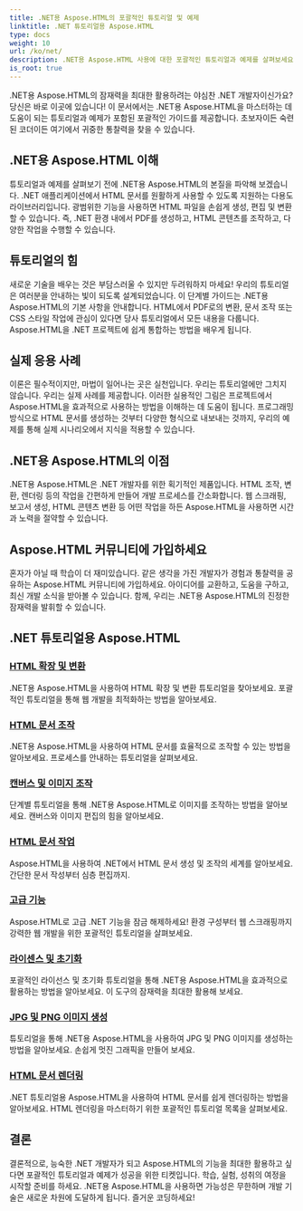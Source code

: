 ```yaml
---
title: .NET용 Aspose.HTML의 포괄적인 튜토리얼 및 예제
linktitle: .NET 튜토리얼용 Aspose.HTML
type: docs
weight: 10
url: /ko/net/
description: .NET용 Aspose.HTML 사용에 대한 포괄적인 튜토리얼과 예제를 살펴보세요. Aspose.HTML의 강력한 기능을 활용하여 .NET 개발 기술을 향상하세요.
is_root: true
---
```


.NET용 Aspose.HTML의 잠재력을 최대한 활용하려는 야심찬 .NET 개발자이신가요? 당신은 바로 이곳에 있습니다! 이 문서에서는 .NET용 Aspose.HTML을 마스터하는 데 도움이 되는 튜토리얼과 예제가 포함된 포괄적인 가이드를 제공합니다. 초보자이든 숙련된 코더이든 여기에서 귀중한 통찰력을 찾을 수 있습니다.

## .NET용 Aspose.HTML 이해

튜토리얼과 예제를 살펴보기 전에 .NET용 Aspose.HTML의 본질을 파악해 보겠습니다. .NET 애플리케이션에서 HTML 문서를 원활하게 사용할 수 있도록 지원하는 다용도 라이브러리입니다. 광범위한 기능을 사용하면 HTML 파일을 손쉽게 생성, 편집 및 변환할 수 있습니다. 즉, .NET 환경 내에서 PDF를 생성하고, HTML 콘텐츠를 조작하고, 다양한 작업을 수행할 수 있습니다.

## 튜토리얼의 힘

새로운 기술을 배우는 것은 부담스러울 수 있지만 두려워하지 마세요! 우리의 튜토리얼은 여러분을 안내하는 빛이 되도록 설계되었습니다. 이 단계별 가이드는 .NET용 Aspose.HTML의 기본 사항을 안내합니다. HTML에서 PDF로의 변환, 문서 조작 또는 CSS 스타일 작업에 관심이 있다면 당사 튜토리얼에서 모든 내용을 다룹니다. Aspose.HTML을 .NET 프로젝트에 쉽게 통합하는 방법을 배우게 됩니다.

## 실제 응용 사례

이론은 필수적이지만, 마법이 일어나는 곳은 실천입니다. 우리는 튜토리얼에만 그치지 않습니다. 우리는 실제 사례를 제공합니다. 이러한 실용적인 그림은 프로젝트에서 Aspose.HTML을 효과적으로 사용하는 방법을 이해하는 데 도움이 됩니다. 프로그래밍 방식으로 HTML 문서를 생성하는 것부터 다양한 형식으로 내보내는 것까지, 우리의 예제를 통해 실제 시나리오에서 지식을 적용할 수 있습니다.

## .NET용 Aspose.HTML의 이점

.NET용 Aspose.HTML은 .NET 개발자를 위한 획기적인 제품입니다. HTML 조작, 변환, 렌더링 등의 작업을 간편하게 만들어 개발 프로세스를 간소화합니다. 웹 스크래핑, 보고서 생성, HTML 콘텐츠 변환 등 어떤 작업을 하든 Aspose.HTML을 사용하면 시간과 노력을 절약할 수 있습니다.

## Aspose.HTML 커뮤니티에 가입하세요

혼자가 아닐 때 학습이 더 재미있습니다. 같은 생각을 가진 개발자가 경험과 통찰력을 공유하는 Aspose.HTML 커뮤니티에 가입하세요. 아이디어를 교환하고, 도움을 구하고, 최신 개발 소식을 받아볼 수 있습니다. 함께, 우리는 .NET용 Aspose.HTML의 진정한 잠재력을 발휘할 수 있습니다.

## .NET 튜토리얼용 Aspose.HTML

### [HTML 확장 및 변환](./html-extensions-and-conversions/)
.NET용 Aspose.HTML을 사용하여 HTML 확장 및 변환 튜토리얼을 찾아보세요. 포괄적인 튜토리얼을 통해 웹 개발을 최적화하는 방법을 알아보세요.
### [HTML 문서 조작](./html-document-manipulation/)
.NET용 Aspose.HTML을 사용하여 HTML 문서를 효율적으로 조작할 수 있는 방법을 알아보세요. 프로세스를 안내하는 튜토리얼을 살펴보세요.
### [캔버스 및 이미지 조작](./canvas-and-image-manipulation/)
단계별 튜토리얼을 통해 .NET용 Aspose.HTML로 이미지를 조작하는 방법을 알아보세요. 캔버스와 이미지 편집의 힘을 알아보세요.
### [HTML 문서 작업](./working-with-html-documents/)
Aspose.HTML을 사용하여 .NET에서 HTML 문서 생성 및 조작의 세계를 알아보세요. 간단한 문서 작성부터 심층 편집까지.
### [고급 기능](./advanced-features/)
Aspose.HTML로 고급 .NET 기능을 잠금 해제하세요! 환경 구성부터 웹 스크래핑까지 강력한 웹 개발을 위한 포괄적인 튜토리얼을 살펴보세요.
### [라이센스 및 초기화](./licensing-and-initialization/)
포괄적인 라이선스 및 초기화 튜토리얼을 통해 .NET용 Aspose.HTML을 효과적으로 활용하는 방법을 알아보세요. 이 도구의 잠재력을 최대한 활용해 보세요.
### [JPG 및 PNG 이미지 생성](./generate-jpg-and-png-images/)
튜토리얼을 통해 .NET용 Aspose.HTML을 사용하여 JPG 및 PNG 이미지를 생성하는 방법을 알아보세요. 손쉽게 멋진 그래픽을 만들어 보세요.
### [HTML 문서 렌더링](./rendering-html-documents/)
.NET 튜토리얼용 Aspose.HTML을 사용하여 HTML 문서를 쉽게 렌더링하는 방법을 알아보세요. HTML 렌더링을 마스터하기 위한 포괄적인 튜토리얼 목록을 살펴보세요.

## 결론
결론적으로, 능숙한 .NET 개발자가 되고 Aspose.HTML의 기능을 최대한 활용하고 싶다면 포괄적인 튜토리얼과 예제가 성공을 위한 티켓입니다. 학습, 실험, 성취의 여정을 시작할 준비를 하세요. .NET용 Aspose.HTML을 사용하면 가능성은 무한하며 개발 기술은 새로운 차원에 도달하게 됩니다. 즐거운 코딩하세요!